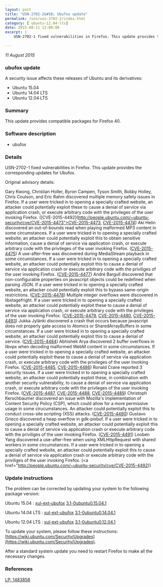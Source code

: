 ```yaml
---
layout: post
title: "USN-2702-2&#58; Ubufox update"
permalink: /usn/usn-2702-2/index.html
category: [ ubuntu-12.04-lts]
date: 2015-08-11 12:00:00
excerpt: |
    USN-2702-1 fixed vulnerabilities in Firefox. This update provides the corresponding updates for Ubufox.
    
--- 
```

 
 

*11 August 2015*

### ubufox update

A security issue affects these releases of Ubuntu and its derivatives:

* Ubuntu 15.04
* Ubuntu 14.04 LTS
* Ubuntu 12.04 LTS

### Summary

This update provides compatible packages for Firefox 40. 

### Software description

* ubufox 

### Details

USN-2702-1 fixed vulnerabilities in Firefox. This update provides the corresponding updates for Ubufox.

Original advisory details:

 Gary Kwong, Christian Holler, Byron Campen, Tyson Smith, Bobby Holley, Chris Coulson, and Eric Rahm discovered multiple memory safety issues in Firefox. If a user were tricked in to opening a specially crafted website, an attacker could potentially exploit these to cause a denial of service via application crash, or execute arbitrary code with the privileges of the user invoking Firefox. ([CVE-2015-4492](http://people.ubuntu.com/~ubuntu-security/cve/CVE-2015-4473">CVE-2015-4473</a>, <a href="http://people.ubuntu.com/~ubuntu-security/cve/CVE-2015-4474">CVE-2015-4474</a>) Aki Helin discovered an out-of-bounds read when playing malformed MP3 content in some circumstances. If a user were tricked in to opening a specially crafted website, an attacker could potentially exploit this to obtain sensitive information, cause a denial of service via application crash, or execute arbitrary code with the privileges of the user invoking Firefox. (<a href="http://people.ubuntu.com/~ubuntu-security/cve/CVE-2015-4475">CVE-2015-4475</a>) A use-after-free was discovered during MediaStream playback in some circumstances. If a user were tricked in to opening a specially crafted website, an attacker could potentially exploit this to cause a denial of service via application crash or execute arbitrary code with the priviliges of the user invoking Firefox. (<a href="http://people.ubuntu.com/~ubuntu-security/cve/CVE-2015-4477">CVE-2015-4477</a>) André Bargull discovered that non-configurable properties on javascript objects could be redefined when parsing JSON. If a user were tricked in to opening a specially crafted website, an attacker could potentially exploit this to bypass same-origin restrictions. (<a href="http://people.ubuntu.com/~ubuntu-security/cve/CVE-2015-4478">CVE-2015-4478</a>) Multiple integer overflows were discovered in libstagefright. If a user were tricked in to opening a specially crafted website, an attacker could potentially exploit these to cause a denial of service via application crash, or execute arbitrary code with the privileges of the user invoking Firefox. (<a href="http://people.ubuntu.com/~ubuntu-security/cve/CVE-2015-4479">CVE-2015-4479</a>, <a href="http://people.ubuntu.com/~ubuntu-security/cve/CVE-2015-4480">CVE-2015-4480</a>, <a href="http://people.ubuntu.com/~ubuntu-security/cve/CVE-2015-4493">CVE-2015-4493</a>) Jukka Jylänki discovered a crash that occurs because javascript does not properly gate access to Atomics or SharedArrayBuffers in some circumstances. If a user were tricked in to opening a specially crafted website, an attacker could potentially exploit this to cause a denial of service. (<a href="http://people.ubuntu.com/~ubuntu-security/cve/CVE-2015-4484">CVE-2015-4484</a>) Abhishek Arya discovered 2 buffer overflows in libvpx when decoding malformed WebM content in some circumstances. If a user were tricked in to opening a specially crafted website, an attacker could potentially exploit these to cause a denial of service via application crash, or execute arbitrary code with the privileges of the user invoking Firefox. (<a href="http://people.ubuntu.com/~ubuntu-security/cve/CVE-2015-4485">CVE-2015-4485</a>, <a href="http://people.ubuntu.com/~ubuntu-security/cve/CVE-2015-4486">CVE-2015-4486</a>) Ronald Crane reported 3 security issues. If a user were tricked in to opening a specially crafted website, an attacker could potentially exploit these, in combination with another security vulnerability, to cause a denial of service via application crash, or execute arbitrary code with the privileges of the user invoking Firefox. (<a href="http://people.ubuntu.com/~ubuntu-security/cve/CVE-2015-4487">CVE-2015-4487</a>, <a href="http://people.ubuntu.com/~ubuntu-security/cve/CVE-2015-4488">CVE-2015-4488</a>, <a href="http://people.ubuntu.com/~ubuntu-security/cve/CVE-2015-4489">CVE-2015-4489</a>) Christoph Kerschbaumer discovered an issue with Mozilla&#39;s implementation of Content Security Policy (CSP), which could allow for a more permissive usage in some cirucumstances. An attacker could potentially exploit this to conduct cross-site scripting (XSS) attacks. (<a href="http://people.ubuntu.com/~ubuntu-security/cve/CVE-2015-4490">CVE-2015-4490</a>) Gustavo Grieco discovered a heap overflow in gdk-pixbuf. If a user were tricked in to opening a specially crafted website, an attacker could potentially exploit this to cause a denial of service via application crash or execute arbitrary code with the priviliges of the user invoking Firefox. (<a href="http://people.ubuntu.com/~ubuntu-security/cve/CVE-2015-4491">CVE-2015-4491</a>) Looben Yang discovered a use-after-free when using XMLHttpRequest with shared workers in some circumstances. If a user were tricked in to opening a specially crafted website, an attacker could potentially exploit this to cause a denial of service via application crash or execute arbitrary code with the priviliges of the user invoking Firefox. (<a href="http://people.ubuntu.com/~ubuntu-security/cve/CVE-2015-4492)) 

### Update instructions

The problem can be corrected by updating your system to the following package version:

Ubuntu 15.04
 : [xul-ext-ubufox](https://launchpad.net/ubuntu/+source/ubufox) <span> [3.1-0ubuntu0.15.04.1](https://launchpad.net/ubuntu/+source/ubufox/3.1-0ubuntu0.15.04.1) </span> 

Ubuntu 14.04 LTS
 : [xul-ext-ubufox](https://launchpad.net/ubuntu/+source/ubufox) <span> [3.1-0ubuntu0.14.04.1](https://launchpad.net/ubuntu/+source/ubufox/3.1-0ubuntu0.14.04.1) </span> 

Ubuntu 12.04 LTS
 : [xul-ext-ubufox](https://launchpad.net/ubuntu/+source/ubufox) <span> [3.1-0ubuntu0.12.04.1](https://launchpad.net/ubuntu/+source/ubufox/3.1-0ubuntu0.12.04.1) </span> 

To update your system, please follow these instructions: [https://wiki.ubuntu.com/Security/Upgrades](https://wiki.ubuntu.com/Security/Upgrades).

After a standard system update you need to restart Firefox to make all the necessary changes. 

### References

 
 [LP: 1483858](https://launchpad.net/bugs/1483858)
 

